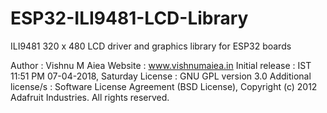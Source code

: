 # ESP32-ILI9481-LCD-Library
ILI9481 320 x 480 LCD driver and graphics library for ESP32 boards

Author : Vishnu M Aiea
Website : www.vishnumaiea.in
Initial release : IST 11:51 PM 07-04-2018, Saturday
License : GNU GPL version 3.0
Additional license/s : Software License Agreement (BSD License), Copyright (c) 2012 Adafruit Industries.  All rights reserved.
